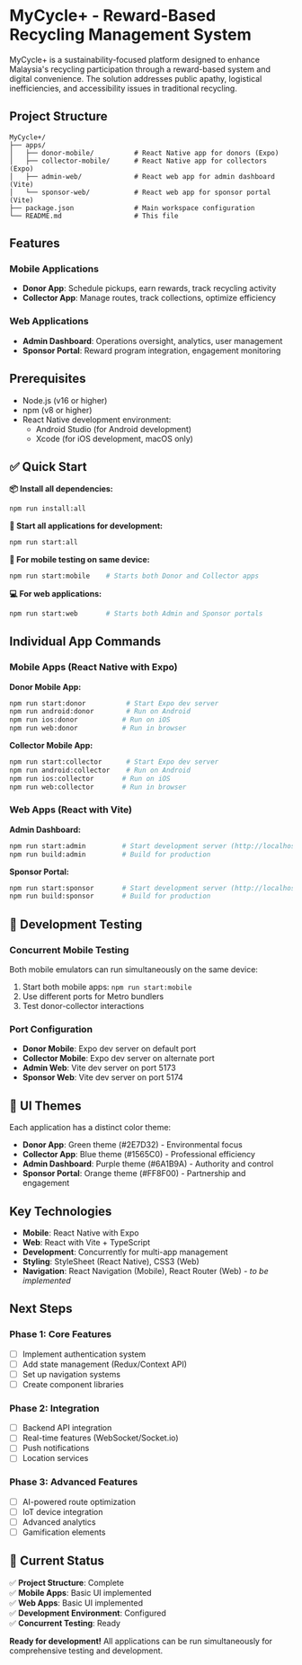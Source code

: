 # MyCycle+ - Reward-Based Recycling Management System

MyCycle+ is a sustainability-focused platform designed to enhance Malaysia's recycling participation through a reward-based system and digital convenience. The solution addresses public apathy, logistical inefficiencies, and accessibility issues in traditional recycling.

## Project Structure

```
MyCycle+/
├── apps/
│   ├── donor-mobile/          # React Native app for donors (Expo)
│   ├── collector-mobile/      # React Native app for collectors (Expo)
│   ├── admin-web/             # React web app for admin dashboard (Vite)
│   └── sponsor-web/           # React web app for sponsor portal (Vite)
├── package.json               # Main workspace configuration
└── README.md                  # This file
```

## Features

### Mobile Applications
- **Donor App**: Schedule pickups, earn rewards, track recycling activity
- **Collector App**: Manage routes, track collections, optimize efficiency

### Web Applications  
- **Admin Dashboard**: Operations oversight, analytics, user management
- **Sponsor Portal**: Reward program integration, engagement monitoring

## Prerequisites

- Node.js (v16 or higher)
- npm (v8 or higher)
- React Native development environment:
  - Android Studio (for Android development)
  - Xcode (for iOS development, macOS only)

## ✅ Quick Start

**📦 Install all dependencies:**
```bash
npm run install:all
```

**🚀 Start all applications for development:**
```bash
npm run start:all
```

**📱 For mobile testing on same device:**
```bash
npm run start:mobile    # Starts both Donor and Collector apps
```

**💻 For web applications:**
```bash
npm run start:web       # Starts both Admin and Sponsor portals
```

## Individual App Commands

### Mobile Apps (React Native with Expo)

**Donor Mobile App:**
```bash
npm run start:donor          # Start Expo dev server
npm run android:donor        # Run on Android
npm run ios:donor           # Run on iOS
npm run web:donor           # Run in browser
```

**Collector Mobile App:**
```bash
npm run start:collector      # Start Expo dev server
npm run android:collector    # Run on Android  
npm run ios:collector       # Run on iOS
npm run web:collector       # Run in browser
```

### Web Apps (React with Vite)

**Admin Dashboard:**
```bash
npm run start:admin         # Start development server (http://localhost:5173)
npm run build:admin         # Build for production
```

**Sponsor Portal:**
```bash
npm run start:sponsor       # Start development server (http://localhost:5174)
npm run build:sponsor       # Build for production
```

## 🎯 Development Testing

### Concurrent Mobile Testing
Both mobile emulators can run simultaneously on the same device:
1. Start both mobile apps: `npm run start:mobile`
2. Use different ports for Metro bundlers
3. Test donor-collector interactions

### Port Configuration
- **Donor Mobile**: Expo dev server on default port
- **Collector Mobile**: Expo dev server on alternate port
- **Admin Web**: Vite dev server on port 5173
- **Sponsor Web**: Vite dev server on port 5174

## 🎨 UI Themes

Each application has a distinct color theme:
- **Donor App**: Green theme (#2E7D32) - Environmental focus
- **Collector App**: Blue theme (#1565C0) - Professional efficiency
- **Admin Dashboard**: Purple theme (#6A1B9A) - Authority and control
- **Sponsor Portal**: Orange theme (#FF8F00) - Partnership and engagement

## Key Technologies

- **Mobile**: React Native with Expo
- **Web**: React with Vite + TypeScript
- **Development**: Concurrently for multi-app management
- **Styling**: StyleSheet (React Native), CSS3 (Web)
- **Navigation**: React Navigation (Mobile), React Router (Web) - *to be implemented*

## Next Steps

### Phase 1: Core Features
- [ ] Implement authentication system
- [ ] Add state management (Redux/Context API)
- [ ] Set up navigation systems
- [ ] Create component libraries

### Phase 2: Integration
- [ ] Backend API integration
- [ ] Real-time features (WebSocket/Socket.io)
- [ ] Push notifications
- [ ] Location services

### Phase 3: Advanced Features
- [ ] AI-powered route optimization
- [ ] IoT device integration
- [ ] Advanced analytics
- [ ] Gamification elements

## 🚧 Current Status

✅ **Project Structure**: Complete  
✅ **Mobile Apps**: Basic UI implemented  
✅ **Web Apps**: Basic UI implemented  
✅ **Development Environment**: Configured  
✅ **Concurrent Testing**: Ready  

**Ready for development!** All applications can be run simultaneously for comprehensive testing and development. 